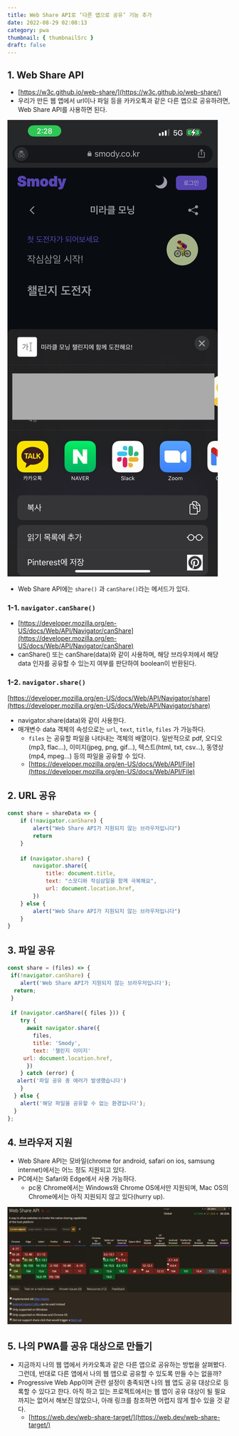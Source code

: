 ```yaml
---
title: Web Share API로 ‘다른 앱으로 공유’ 기능 추가
date: 2022-08-29 02:08:13
category: pwa
thumbnail: { thumbnailSrc }
draft: false
---
```


## 1. Web Share API

-   [https://w3c.github.io/web-share/](https://w3c.github.io/web-share/)
-   우리가 만든 웹 앱에서 url이나 파일 등을 카카오톡과 같은 다른 앱으로 공유하려면, Web Share API를 사용하면 된다.

![모바일에서 공유 예시](../image/share-example.png)

-   Web Share API에는 `share()` 과 `canShare()`라는 메서드가 있다.

### 1-1. `navigator.canShare()`

-   [https://developer.mozilla.org/en-US/docs/Web/API/Navigator/canShare](https://developer.mozilla.org/en-US/docs/Web/API/Navigator/canShare)
-   canShare() 또는 canShare(data)와 같이 사용하며, 해당 브라우저에서 해당 data 인자를 공유할 수 있는지 여부를 판단하여 boolean이 반환된다.

### 1-2. `navigator.share()`

[https://developer.mozilla.org/en-US/docs/Web/API/Navigator/share](https://developer.mozilla.org/en-US/docs/Web/API/Navigator/share)

-   navigator.share(data)와 같이 사용한다.
-   매개변수 data 객체의 속성으로는 `url`, `text`, `title`, `files` 가 가능하다.
    -   `files` 는 공유할 파일을 나타내는 객체의 배열이다. 일반적으로 pdf, 오디오(mp3, flac…), 이미지(jpeg, png, gif…), 텍스트(html, txt, csv…), 동영상(mp4, mpeg…) 등의 파일을 공유할 수 있다.
    -   [https://developer.mozilla.org/en-US/docs/Web/API/File](https://developer.mozilla.org/en-US/docs/Web/API/File)

## 2. URL 공유

```jsx
const share = shareData => {
	if (!navigator.canShare) {
		alert("Web Share API가 지원되지 않는 브라우저입니다")
		return
	}

	if (navigator.share) {
		navigator.share({
			title: document.title,
			text: "스모디와 작심삼일을 함께 극복해요",
			url: document.location.href,
		})
	} else {
		alert("Web Share API가 지원되지 않는 브라우저입니다")
	}
}
```

## 3. 파일 공유

```jsx
const share = (files) => {
 if(!navigator.canShare) {
    alert('Web Share API가 지원되지 않는 브라우저입니다');
  return;
 }

 if (navigator.canShare({ files })) {
    try {
      await navigator.share({
        files,
        title: 'Smody',
        text: '챌린지 이미지'
     url: document.location.href,
      })
    } catch (error) {
   alert('파일 공유 중 에러가 발생했습니다')
    }
  } else {
    alert('해당 파일을 공유할 수 없는 환경입니다');
  }
};
```

## 4. 브라우저 지원

-   Web Share API는 모바일(chrome for android, safari on ios, samsung internet)에서는 어느 정도 지원되고 있다.
-   PC에서는 Safari와 Edge에서 사용 가능하다.
    -   pc옹 Chrome에서는 Windows와 Chrome OS에서만 지원되며, Mac OS의 Chrome에서는 아직 지원되지 않고 있다(hurry up).

![web share api 브라우저 지원](../image/web-share-api-support.png)

## 5. 나의 PWA를 공유 대상으로 만들기

-   지금까지 나의 웹 앱에서 카카오톡과 같은 다른 앱으로 공유하는 방법을 살펴봤다. 그런데, 반대로 다른 앱에서 나의 웹 앱으로 공유할 수 있도록 만들 수는 없을까?
-   Progressive Web App이며 관련 설정이 충족되면 나의 웹 앱도 공유 대상으로 등록할 수 있다고 한다. 아직 하고 있는 프로젝트에서는 웹 앱이 공유 대상이 될 필요까지는 없어서 해보진 않았으나, 아래 링크를 참조하면 어렵지 않게 할수 있을 것 같다.
    -   [https://web.dev/web-share-target/](https://web.dev/web-share-target/)
